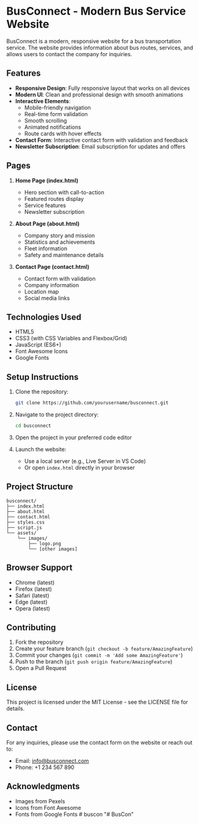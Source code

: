 # BusConnect - Modern Bus Service Website

BusConnect is a modern, responsive website for a bus transportation service. The website provides information about bus routes, services, and allows users to contact the company for inquiries.

## Features

- **Responsive Design**: Fully responsive layout that works on all devices
- **Modern UI**: Clean and professional design with smooth animations
- **Interactive Elements**:
  - Mobile-friendly navigation
  - Real-time form validation
  - Smooth scrolling
  - Animated notifications
  - Route cards with hover effects
- **Contact Form**: Interactive contact form with validation and feedback
- **Newsletter Subscription**: Email subscription for updates and offers

## Pages

1. **Home Page (index.html)**
   - Hero section with call-to-action
   - Featured routes display
   - Service features
   - Newsletter subscription

2. **About Page (about.html)**
   - Company story and mission
   - Statistics and achievements
   - Fleet information
   - Safety and maintenance details

3. **Contact Page (contact.html)**
   - Contact form with validation
   - Company information
   - Location map
   - Social media links

## Technologies Used

- HTML5
- CSS3 (with CSS Variables and Flexbox/Grid)
- JavaScript (ES6+)
- Font Awesome Icons
- Google Fonts

## Setup Instructions

1. Clone the repository:
   ```bash
   git clone https://github.com/yourusername/busconnect.git
   ```

2. Navigate to the project directory:
   ```bash
   cd busconnect
   ```

3. Open the project in your preferred code editor

4. Launch the website:
   - Use a local server (e.g., Live Server in VS Code)
   - Or open `index.html` directly in your browser

## Project Structure

```
busconnect/
├── index.html
├── about.html
├── contact.html
├── styles.css
├── script.js
└── assets/
    └── images/
        ├── logo.png
        └── [other images]
```

## Browser Support

- Chrome (latest)
- Firefox (latest)
- Safari (latest)
- Edge (latest)
- Opera (latest)

## Contributing

1. Fork the repository
2. Create your feature branch (`git checkout -b feature/AmazingFeature`)
3. Commit your changes (`git commit -m 'Add some AmazingFeature'`)
4. Push to the branch (`git push origin feature/AmazingFeature`)
5. Open a Pull Request

## License

This project is licensed under the MIT License - see the LICENSE file for details.

## Contact

For any inquiries, please use the contact form on the website or reach out to:
- Email: info@busconnect.com
- Phone: +1 234 567 890

## Acknowledgments

- Images from Pexels
- Icons from Font Awesome
- Fonts from Google Fonts #   b u s c o n  
 "# BusCon" 
